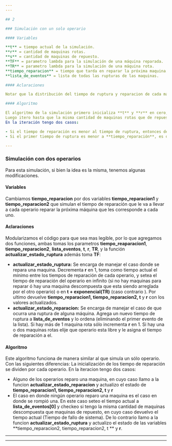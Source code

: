 ```yaml
---
---

## 2

### Simulación con un solo operario

#### Variables

**t** = tiempo actual de la simulación.
**r** = cantidad de maquinas rotas.
**s** = cantidad de maquinas de repuesto.
**TF** = parametro lambda para la simulación de una máquina reparada.
**TR** = parametro lambda para la simulación de una máquina rota.
**tiempo_reparacion** = tiempo que tarda en reparar la próxima maquina.
**lista_de_eventos** = lista de todas las rupturas de las maquinas.

#### Aclaraciones

Notar que la distribución del tiempo de ruptura y reparacion de cada máquina tiene una distribución exponencial, y también que llamamos a la funcion con **TR** = 1 y **TF** = 8 ya que nos dan como dato el tiempo medio.

#### Algoritmo

El algoritmo de la simulación primero inicializa **t** y **r** en cero, **tiempo_reparacion** en infinito y **lista_de_eventos** vacía. Luego, se genera un tiempo de ruptura para cada maquina y se los agrega a la **lista_de_eventos** para luego ordenar la **lista_de_eventos** de menor a mayor. (Los tiempos de ruptura son simulados con una exponencial de parametro **TR**).
Luego itero hasta que la misma cantidad de maquinas rotas que de repuesto.
En la iteración tengo dos casos:

- Si el tiempo de reparación es menor al tiempo de ruptura, entonces decrementro en 1 a **r** y seteo el **t** = **tiempo_reparacion**. Si no quedan maquinas rotas **tiempo_reparacion** = infinito, si quedan máquinas rotas **tiempo_reparacion** = **t** + exponencial(TR)
- Si el primer tiempo de ruptura es menor a **tiempo_reparación**, es decir que estoy en el caso en donde se rompió una maquina, seteo **t** = **lista_de_eventos**[0]. Ahora si la cantidad de maquinas rotas es el mismo que la cantidad de maquinas de repuesto, es decir que no puedo reemplazar la maquina que se rompió, devuelvo **t** (tiempo de fallo del sistema). En caso contrario, calculo el tiempo de ruptura para la nueva maquina que entra en servicio, esto es **t + exponencial(TF)** y reordeno nuevamente la lista de eventos (eliminando el primer evento de la lista). Por ultimo incremento **r** en 1, y si es única máquina en reparación calculo el **tiempo_reparacion = t + exponencial(TR)**

---
```


### Simulación con dos operarios

Para esta simulación, si bien la idea es la misma, tenemos algunas modificaciones.

#### Variables

Cambiamos **tiempo_reparacion** por dos variables **tiempo_reparacion1** y **tiempo_reparacion2** que simulan el tiempo de reparación que le va a llevar a cada operario reparar la próxima máquina que les corresponde a cada uno.

#### Aclaraciones

Modularizamos el código para que sea mas legible, por lo que agregamos dos funciones, ambas tomas los parametros **tiempo_reaparacion1**, **tiempo_reparacion2**, **lista_eventos**, **t**, **r**, **TR**, y la función **actualizar_estado_ruptura** además toma **TF**:

- **actualizar_estado_ruptura:**  Se encarga de manejar el caso donde se repara una maquina. Decrementa **r** en 1, toma como tiempo actual  el mínimo entre los tiempos de reparación de cada operario, y setea el tiempo de reparación del operario en infinito (si no hay maquinas para reparar ó hay una maquina descompuesta que esta siendo arreglada por el otro operario) o en **t + exponencial(TR)** (caso contrario ). Por ultimo devuelve **tiempo_reparacion1, tiempo_reparacion2, t** y **r** con los valores actualizados.
- **actualizar_estado_reparacion:** Se encarga de manejar el caso de que ocurra una ruptura de alguna máquina. Agrega un nuevo tiempo de ruptura a **lista_de_eventos** y lo ordena (eliminando el primer evento de la lista). Si hay más de 1 maquina rota sólo incrementa **r** en 1. Si hay una o dos maquinas rotas elije que operario esta libre y le asigna el tiempo de reparación a el.

#### Algoritmo
Este algoritmo funciona de manera similar al que simula un sólo operario. Con las siguientes diferencias:
La inicialización de los tiempo de reparación se dividen por cada operario.
En  la iteracion tengo dos casos:
- Alguno de los operarios reparo una maquina, en cuyo caso llamo a la funcion **actualizar_estado_reparacion** y actualizo el estado de **tiempo_reparacion1, tiempo_reparacion2, t** y **r** 
- El caso en donde ningún operario reparo una maquina es el caso en donde se rompió una. En este caso seteo el tiempo actual a **lista_de_eventos[0]** y checkeo si tengo la misma cantidad de maquinas descompuesta que maquinas de repuesto, en cuyo caso devuelvo el tiempo actual (Tiempo de fallo de sistema). De lo contrario llamo a la funcion **actualizar_estado_ruptura** y actualizo el estado de las variables **tiempo_reparacion2, tiempo_reparacion2, t ** y **r**.


---

---

